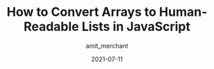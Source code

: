 ---
author: amit_merchant
date: 2021-07-11
permalink: false
tags:
  - javascript
  - conversion
  - arrays
target_url: https://www.amitmerchant.com/how-to-convert-arrays-to-human-readable-lists-in-javascript/
title: How to Convert Arrays to Human-Readable Lists in JavaScript
---